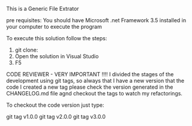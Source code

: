﻿This is a Generic File Extrator

pre requisites:
You should have Microsoft .net Framework 3.5 installed in your computer to execute the program

To execute this solution follow the steps:

1) git clone: 
2) Open the solution in Visual Studio
3) F5

CODE REVIEWER - VERY IMPORTANT !!!!
I divided the stages of the development using git tags, so always that I have a new version that the code I created a new tag
please check the version generated in the CHANGELOG.md file agnd checkout the tags to watch my refactorings.

To checkout the code version just type:

git tag v1.0.0
git tag v2.0.0
git tag v3.0.0